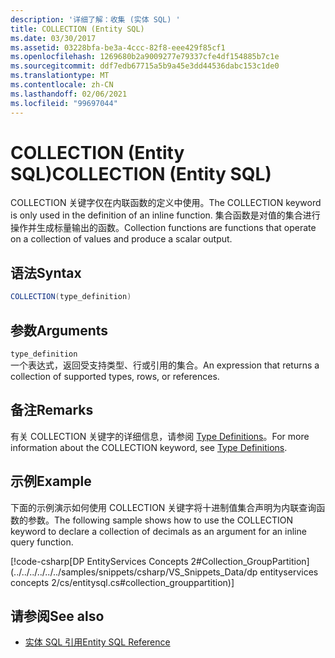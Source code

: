```yaml
---
description: '详细了解：收集 (实体 SQL) '
title: COLLECTION (Entity SQL)
ms.date: 03/30/2017
ms.assetid: 03228bfa-be3a-4ccc-82f8-eee429f85cf1
ms.openlocfilehash: 1269680b2a9009277e79337cfe4df154885b7c1e
ms.sourcegitcommit: ddf7edb67715a5b9a45e3dd44536dabc153c1de0
ms.translationtype: MT
ms.contentlocale: zh-CN
ms.lasthandoff: 02/06/2021
ms.locfileid: "99697044"
---
```

# <a name="collection-entity-sql"></a><span data-ttu-id="74689-103">COLLECTION (Entity SQL)</span><span class="sxs-lookup"><span data-stu-id="74689-103">COLLECTION (Entity SQL)</span></span>

<span data-ttu-id="74689-104">COLLECTION 关键字仅在内联函数的定义中使用。</span><span class="sxs-lookup"><span data-stu-id="74689-104">The COLLECTION keyword is only used in the definition of an inline function.</span></span> <span data-ttu-id="74689-105">集合函数是对值的集合进行操作并生成标量输出的函数。</span><span class="sxs-lookup"><span data-stu-id="74689-105">Collection functions are functions that operate on a collection of values and produce a scalar output.</span></span>  
  
## <a name="syntax"></a><span data-ttu-id="74689-106">语法</span><span class="sxs-lookup"><span data-stu-id="74689-106">Syntax</span></span>  
  
```csharp  
COLLECTION(type_definition)
```  
  
## <a name="arguments"></a><span data-ttu-id="74689-107">参数</span><span class="sxs-lookup"><span data-stu-id="74689-107">Arguments</span></span>  

 `type_definition`  
 <span data-ttu-id="74689-108">一个表达式，返回受支持类型、行或引用的集合。</span><span class="sxs-lookup"><span data-stu-id="74689-108">An expression that returns a collection of supported types, rows, or references.</span></span>  
  
## <a name="remarks"></a><span data-ttu-id="74689-109">备注</span><span class="sxs-lookup"><span data-stu-id="74689-109">Remarks</span></span>  

 <span data-ttu-id="74689-110">有关 COLLECTION 关键字的详细信息，请参阅 [Type Definitions](type-definitions-entity-sql.md)。</span><span class="sxs-lookup"><span data-stu-id="74689-110">For more information about the COLLECTION keyword, see [Type Definitions](type-definitions-entity-sql.md).</span></span>  
  
## <a name="example"></a><span data-ttu-id="74689-111">示例</span><span class="sxs-lookup"><span data-stu-id="74689-111">Example</span></span>  

 <span data-ttu-id="74689-112">下面的示例演示如何使用 COLLECTION 关键字将十进制值集合声明为内联查询函数的参数。</span><span class="sxs-lookup"><span data-stu-id="74689-112">The following sample shows how to use the COLLECTION keyword to declare a collection of decimals as an argument for an inline query function.</span></span>  
  
 [!code-csharp[DP EntityServices Concepts 2#Collection_GroupPartition](../../../../../../samples/snippets/csharp/VS_Snippets_Data/dp entityservices concepts 2/cs/entitysql.cs#collection_grouppartition)]  
  
## <a name="see-also"></a><span data-ttu-id="74689-113">请参阅</span><span class="sxs-lookup"><span data-stu-id="74689-113">See also</span></span>

- [<span data-ttu-id="74689-114">实体 SQL 引用</span><span class="sxs-lookup"><span data-stu-id="74689-114">Entity SQL Reference</span></span>](entity-sql-reference.md)
